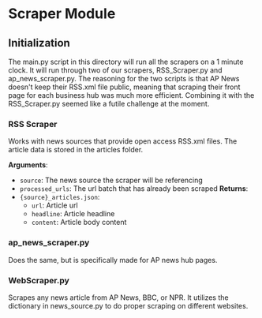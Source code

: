 # Scraper Module

## Initialization

The main.py script in this directory will run all the scrapers on a 1 minute clock. It will run through two of our scrapers, RSS_Scraper.py and ap_news_scraper.py. The reasoning for the two scripts is that AP News doesn't keep their RSS.xml file public, meaning that scraping their front page for each business hub was much more efficient. Combining it with the RSS_Scraper.py seemed like a futile challenge at the moment.

### RSS Scraper

Works with news sources that provide open access RSS.xml files. The article data is stored in the articles folder.

**Arguments**:
- `source`: The news source the scraper will be referencing
- `processed_urls`: The url batch that has already been scraped
**Returns**:
- `{source}_articles.json`:
    - `url`: Article url
    - `headline`: Article headline
    - `content`: Article body content

### ap_news_scraper.py

Does the same, but is specifically made for AP news hub pages.

### WebScraper.py

Scrapes any news article from AP News, BBC, or NPR. It utilizes the dictionary in news_source.py to do proper scraping on different websites.
